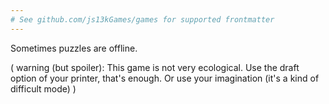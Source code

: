 ```yaml
---
# See github.com/js13kGames/games for supported frontmatter
---
```

Sometimes puzzles are offline.



( warning (but spoiler): This game is not very ecological. Use the draft option of your printer, that's enough. Or use your imagination (it's a kind of difficult mode) )